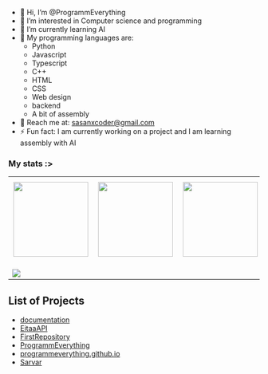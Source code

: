 - 👋 Hi, I’m @ProgrammEverything
- 👀 I’m interested in Computer science and programming
- 🌱 I’m currently learning AI
- 🐍 My programming languages are:
  - Python
  - Javascript
  - Typescript
  - C++
  - HTML
  - CSS
  - Web design
  - backend
  - A bit of assembly
- 📖 Reach me at: sasanxcoder@gmail.com
- ⚡ Fun fact: I am currently working on a project and I am learning assembly with AI
<!---
ProgrammEverything/ProgrammEverything is a ✨ special ✨ repository because its `README.md` (this file) appears on your GitHub profile.
You can click the Preview link to take a look at your changes.
--->
### My stats :>
<div align="center">
  <table style="border-collapse: collapse; border: none;">
    <tr>
      <td style="border: none; padding: 10px;">
        <img src="https://github-readme-stats.vercel.app/api?username=programmeverything&show_icons=true&theme=radical" height="150">
      </td>
      <td style="border: none; padding: 10px;">
        <img src="https://github-readme-stats.vercel.app/api/top-langs/?username=programmeverything&layout=compact&theme=radical" height="150">
      </td>
      <td style="border: none; padding: 10px;">
        <img src="https://streak-stats.demolab.com?user=programmeverything&theme=radical" height="150">
      </td>
    </tr>
    <tr>
      <td colspan="3" style="border: none; padding-top: 15px;">
        <img src="https://github-profile-trophy.vercel.app/?username=programmeverything&theme=darkhub&no-frame=true&margin-w=5">
      </td>
    </tr>
  </table>
</div>

<!-- START PROJECTS -->
## List of Projects
- [documentation](https://github.com/ProgrammEverything/documentation)
- [EitaaAPI](https://github.com/ProgrammEverything/EitaaAPI)
- [FirstRepository](https://github.com/ProgrammEverything/FirstRepository)
- [ProgrammEverything](https://github.com/ProgrammEverything/ProgrammEverything)
- [programmeverything.github.io](https://github.com/ProgrammEverything/programmeverything.github.io)
- [Sarvar](https://github.com/ProgrammEverything/Sarvar)
<!-- END PROJECTS -->
